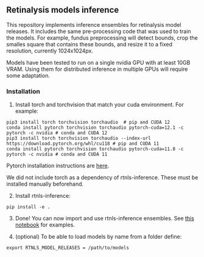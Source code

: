 ## Retinalysis models inference

This repository implements inference ensembles for retinalysis model releases. It includes the same pre-processing code that was used to train the models. For example, fundus preprocessing will detect bounds, crop the smalles square that contains these bounds, and resize it to a fixed resolution, currently 1024x1024px.

Models have been tested to run on a single nvidia GPU with at least 10GB VRAM. Using them for distributed inference in multiple GPUs will require some adaptation.

### Installation

1. Install torch and torchvision that match your cuda environment. For example:
```
pip3 install torch torchvision torchaudio  # pip and CUDA 12
conda install pytorch torchvision torchaudio pytorch-cuda=12.1 -c pytorch -c nvidia # conda and CUDA 12
pip3 install torch torchvision torchaudio --index-url https://download.pytorch.org/whl/cu118 # pip and CUDA 11
conda install pytorch torchvision torchaudio pytorch-cuda=11.8 -c pytorch -c nvidia # conda and CUDA 11
```

Pytorch installation instructions are [here](https://pytorch.org/get-started/locally/).

We did not include torch as a dependency of rtnls-inference. These must be installed manually beforehand. 

2. Install rtnls-inference:

```
pip install -e .
```

3. Done! You can now import and use rtnls-inference ensembles. See [this notebook](./notebooks/inference.ipynb) for examples.

4. (optional) To be able to load models by name from a folder define:

```
export RTNLS_MODEL_RELEASES = /path/to/models
```

